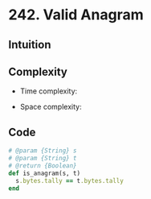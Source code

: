# 242. Valid Anagram

## Intuition

## Complexity

- Time complexity:
<!-- Add your time complexity here, e.g. $$O(n)$$ -->

- Space complexity:
<!-- Add your space complexity here, e.g. $$O(n)$$ -->

## Code

```ruby
# @param {String} s
# @param {String} t
# @return {Boolean}
def is_anagram(s, t)
  s.bytes.tally == t.bytes.tally
end
```
